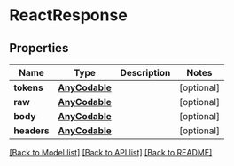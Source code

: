# ReactResponse

## Properties
Name | Type | Description | Notes
------------ | ------------- | ------------- | -------------
**tokens** | [**AnyCodable**](.md) |  | [optional] 
**raw** | [**AnyCodable**](.md) |  | [optional] 
**body** | [**AnyCodable**](.md) |  | [optional] 
**headers** | [**AnyCodable**](.md) |  | [optional] 

[[Back to Model list]](../README.md#documentation-for-models) [[Back to API list]](../README.md#documentation-for-api-endpoints) [[Back to README]](../README.md)



